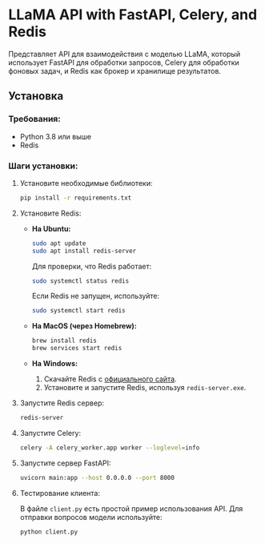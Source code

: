 # LLaMA API with FastAPI, Celery, and Redis

Представляет API для взаимодействия с моделью LLaMA, который использует FastAPI для обработки запросов, Celery для обработки фоновых задач, и Redis как брокер и хранилище результатов.

## Установка

### Требования:
- Python 3.8 или выше
- Redis

### Шаги установки:

1. Установите необходимые библиотеки:
    ```bash
    pip install -r requirements.txt
    ```

2. Установите Redis:

   - **На Ubuntu:**
     ```bash
     sudo apt update
     sudo apt install redis-server
     ```
     Для проверки, что Redis работает:
     ```bash
     sudo systemctl status redis
     ```
     Если Redis не запущен, используйте:
     ```bash
     sudo systemctl start redis
     ```

   - **На MacOS (через Homebrew):**
     ```bash
     brew install redis
     brew services start redis
     ```

   - **На Windows:**
     1. Скачайте Redis с [официального сайта](https://github.com/MicrosoftArchive/redis/releases).
     2. Установите и запустите Redis, используя `redis-server.exe`.

3. Запустите Redis сервер:
    ```bash
    redis-server
    ```

4. Запустите Celery:
    ```bash
    celery -A celery_worker.app worker --loglevel=info
    ```

5. Запустите сервер FastAPI:
    ```bash
    uvicorn main:app --host 0.0.0.0 --port 8000
    ```

6. Тестирование клиента:

   В файле `client.py` есть простой пример использования API. Для отправки вопросов модели используйте:
   ```bash
   python client.py
   ```